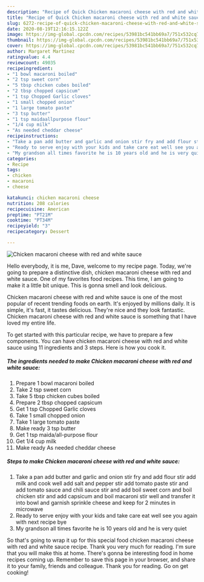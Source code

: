 ```yaml
---
description: "Recipe of Quick Chicken macaroni cheese with red and white sauce"
title: "Recipe of Quick Chicken macaroni cheese with red and white sauce"
slug: 6272-recipe-of-quick-chicken-macaroni-cheese-with-red-and-white-sauce
date: 2020-08-19T12:16:15.122Z
image: https://img-global.cpcdn.com/recipes/53981bc541bb69a7/751x532cq70/chicken-macaroni-cheese-with-red-and-white-sauce-recipe-main-photo.jpg
thumbnail: https://img-global.cpcdn.com/recipes/53981bc541bb69a7/751x532cq70/chicken-macaroni-cheese-with-red-and-white-sauce-recipe-main-photo.jpg
cover: https://img-global.cpcdn.com/recipes/53981bc541bb69a7/751x532cq70/chicken-macaroni-cheese-with-red-and-white-sauce-recipe-main-photo.jpg
author: Margaret Martinez
ratingvalue: 4.4
reviewcount: 49035
recipeingredient:
- "1 bowl macaroni boiled"
- "2 tsp sweet corn"
- "5 tbsp chicken cubes boiled"
- "2 tbsp chopped capsicum"
- "1 tsp Chopped Garlic cloves"
- "1 small chopped onion"
- "1 large tomato paste"
- "3 tsp butter"
- "1 tsp maidaallpurpose flour"
- "1/4 cup milk"
- "As needed cheddar cheese"
recipeinstructions:
- "Take a pan add butter and garlic and onion stir fry and add flour stir add milk and cook well add salt and pepper stir add tomato paste stir and add tomato sauce and chili sauce stir and add boil sweet corn and boil chicken stir and add capsicum and boil macaroni stir well and transfer it into bowl and garnish sprinkle cheese and keep for 2 minutes in microwave"
- "Ready to serve enjoy with your kids and take care eat well see you again with next recipe bye"
- "My grandson all times favorite he is 10 years old and he is very quiet"
categories:
- Recipe
tags:
- chicken
- macaroni
- cheese

katakunci: chicken macaroni cheese 
nutrition: 208 calories
recipecuisine: American
preptime: "PT21M"
cooktime: "PT34M"
recipeyield: "3"
recipecategory: Dessert

---
```



![Chicken macaroni cheese with red and white sauce](https://img-global.cpcdn.com/recipes/53981bc541bb69a7/751x532cq70/chicken-macaroni-cheese-with-red-and-white-sauce-recipe-main-photo.jpg)

Hello everybody, it is me, Dave, welcome to my recipe page. Today, we're going to prepare a distinctive dish, chicken macaroni cheese with red and white sauce. One of my favorites food recipes. This time, I am going to make it a little bit unique. This is gonna smell and look delicious.



Chicken macaroni cheese with red and white sauce is one of the most popular of recent trending foods on earth. It's enjoyed by millions daily. It is simple, it's fast, it tastes delicious. They're nice and they look fantastic. Chicken macaroni cheese with red and white sauce is something that I have loved my entire life.


To get started with this particular recipe, we have to prepare a few components. You can have chicken macaroni cheese with red and white sauce using 11 ingredients and 3 steps. Here is how you cook it.

<!--inarticleads1-->

##### The ingredients needed to make Chicken macaroni cheese with red and white sauce:

1. Prepare 1 bowl macaroni boiled
1. Take 2 tsp sweet corn
1. Take 5 tbsp chicken cubes boiled
1. Prepare 2 tbsp chopped capsicum
1. Get 1 tsp Chopped Garlic cloves
1. Take 1 small chopped onion
1. Take 1 large tomato paste
1. Make ready 3 tsp butter
1. Get 1 tsp maida/all-purpose flour
1. Get 1/4 cup milk
1. Make ready As needed cheddar cheese




<!--inarticleads2-->

##### Steps to make Chicken macaroni cheese with red and white sauce:

1. Take a pan add butter and garlic and onion stir fry and add flour stir add milk and cook well add salt and pepper stir add tomato paste stir and add tomato sauce and chili sauce stir and add boil sweet corn and boil chicken stir and add capsicum and boil macaroni stir well and transfer it into bowl and garnish sprinkle cheese and keep for 2 minutes in microwave
1. Ready to serve enjoy with your kids and take care eat well see you again with next recipe bye
1. My grandson all times favorite he is 10 years old and he is very quiet




So that's going to wrap it up for this special food chicken macaroni cheese with red and white sauce recipe. Thank you very much for reading. I'm sure that you will make this at home. There's gonna be interesting food in home recipes coming up. Remember to save this page in your browser, and share it to your family, friends and colleague. Thank you for reading. Go on get cooking!
